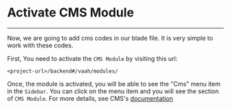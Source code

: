 # Activate CMS Module

------

Now, we are going to add cms codes in our blade file. It is very simple to work with these codes.

First, You need to activate the `CMS Module` by visiting this url:

```
<project-url>/backend#/vaah/modules/
```



Once, the module is activated, you will be able to see the "Cms" menu item in the `Sidebar`. You can click on the menu item and you will see the section of `CMS Module`. For more details, see CMS's [documentation](/vaahcms/cms/introduction.md)